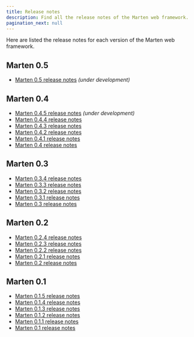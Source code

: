 ```yaml
---
title: Release notes
description: Find all the release notes of the Marten web framework.
pagination_next: null
---
```


Here are listed the release notes for each version of the Marten web framework.

## Marten 0.5

* [Marten 0.5 release notes](./release-notes/0.5.md) _(under development)_

## Marten 0.4

* [Marten 0.4.5 release notes](./release-notes/0.4.5.md) _(under development)_
* [Marten 0.4.4 release notes](./release-notes/0.4.4.md)
* [Marten 0.4.3 release notes](./release-notes/0.4.3.md)
* [Marten 0.4.2 release notes](./release-notes/0.4.2.md)
* [Marten 0.4.1 release notes](./release-notes/0.4.1.md)
* [Marten 0.4 release notes](./release-notes/0.4.md)

## Marten 0.3

* [Marten 0.3.4 release notes](./release-notes/0.3.4.md)
* [Marten 0.3.3 release notes](./release-notes/0.3.3.md)
* [Marten 0.3.2 release notes](./release-notes/0.3.2.md)
* [Marten 0.3.1 release notes](./release-notes/0.3.1.md)
* [Marten 0.3 release notes](./release-notes/0.3.md)

## Marten 0.2

* [Marten 0.2.4 release notes](./release-notes/0.2.4.md)
* [Marten 0.2.3 release notes](./release-notes/0.2.3.md)
* [Marten 0.2.2 release notes](./release-notes/0.2.2.md)
* [Marten 0.2.1 release notes](./release-notes/0.2.1.md)
* [Marten 0.2 release notes](./release-notes/0.2.md)

## Marten 0.1

* [Marten 0.1.5 release notes](./release-notes/0.1.5.md)
* [Marten 0.1.4 release notes](./release-notes/0.1.4.md)
* [Marten 0.1.3 release notes](./release-notes/0.1.3.md)
* [Marten 0.1.2 release notes](./release-notes/0.1.2.md)
* [Marten 0.1.1 release notes](./release-notes/0.1.1.md)
* [Marten 0.1 release notes](./release-notes/0.1.md)
